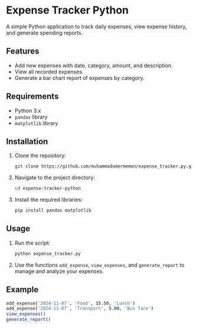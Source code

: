 # Expense Tracker Python

A simple Python application to track daily expenses, view expense history, and generate spending reports.

## Features

- Add new expenses with date, category, amount, and description.
- View all recorded expenses.
- Generate a bar chart report of expenses by category.

## Requirements

- Python 3.x
- `pandas` library
- `matplotlib` library

## Installation

1. Clone the repository:
    ```bash
    git clone https://github.com/muhammadumermemon/expense_tracker.py.git
    ```
2. Navigate to the project directory:
    ```bash
    cd expense-tracker-python
    ```
3. Install the required libraries:
    ```bash
    pip install pandas matplotlib
    ```

## Usage

1. Run the script:
    ```bash
    python expense_tracker.py
    ```
2. Use the functions `add_expense`, `view_expenses`, and `generate_report` to manage and analyze your expenses.

## Example

```bash
add_expense('2024-11-07', 'Food', 15.50, 'Lunch')
add_expense('2024-11-07', 'Transport', 5.00, 'Bus fare')
view_expenses()
generate_report()

